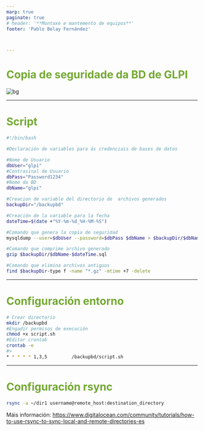 ```yaml
---
marp: true
paginate: true
# header: '**Montaxe e mantemento de equipos**'
footer: 'Pablo Belay Fernández'



---
```

<!--
Notas para a presentación
-->
# Copia de seguridade da BD de GLPI
![bg ](https://hlassets.paessler.com/common/files/blog/2017/snmp-1-fb.png)
  
<style>
  :root{
     --color-background: #101010;
     --color-foreground: #fff;
  }
  h1{
    color:#73a832;
  }

  h2{
    color:#32a883;
  }

  .anotacion {
  font-size: 10px;
}
</style>

<!-- _colorPreset: dark -->

---
# Script

```sh
#!/bin/bash

#Declaración de variables para ás credenciais de bases de datos

#Nome de Usuario
dbUser="glpi"
#Contrasinal de Usuario
dbPass="Password1234"
#Nome da BD
dbName="glpi"

#Creacion de variable del directorio de  archivos generados
backupDir="/backupbd"

#Creación de la variable para la fecha
dateTime=$(date +"%Y-%m-%d_%H-%M-%S")

#Comando que genera la copia de seguridad
mysqldump --user=$dbUser --password=$dbPass $dbName > $backupDir/$dbName-$dateTime.sql

#Comando que comprime archivo generado
gzip $backupDir/$dbName-$dateTime.sql

#Comando que elimina archivos antiguos
find $backupDir-type f -name "*.gz" -mtime +7 -delete

```
---
# Configuración entorno
```sh 
# Crear directorio 
mkdir /backupbd
#Engadir permisos de execución
chmod +x script.sh
#Editar crontab
crontab -e
#> 
* * * * * 1,3,5         /backupbd/script.sh

```

---
# Configuración rsync
```sh 
rsync -a ~/dir1 username@remote_host:destination_directory

```

Máis información: https://www.digitalocean.com/community/tutorials/how-to-use-rsync-to-sync-local-and-remote-directories-es 
